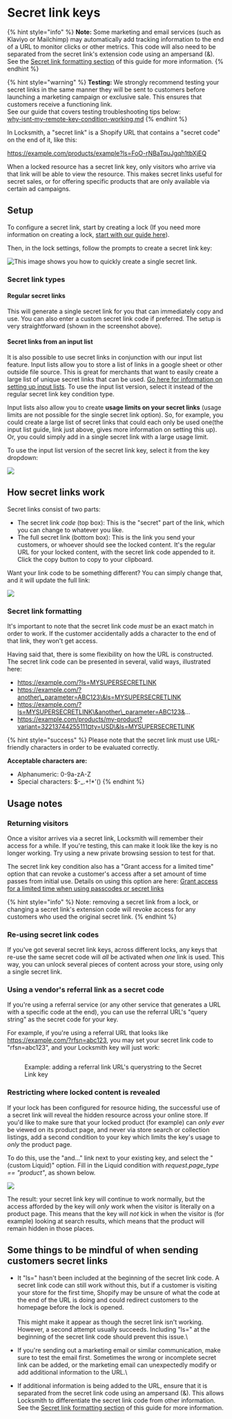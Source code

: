 # Secret link keys

{% hint style="info" %}
**Note:** Some marketing and email services (such as Klaviyo or Mailchimp) may automatically add tracking information to the end of a URL to monitor clicks or other metrics. This code will also need to be separated from the secret link's extension code using an ampersand (&). See the [Secret link formatting section](secret-link-keys.md#secret-link-formatting) of this guide for more information.
{% endhint %}

{% hint style="warning" %}
**Testing:** We strongly recommend testing your secret links in the same manner they will be sent to customers before launching a marketing campaign or exclusive sale. This ensures that customers receive a functioning link. \
See our guide that covers testing troubleshooting tips below:\
[why-isnt-my-remote-key-condition-working.md](../faqs/more/why-isnt-my-remote-key-condition-working.md "mention")
{% endhint %}

In Locksmith, a "secret link" is a Shopify URL that contains a "secret code" on the end of it, like this:

https://example.com/products/example?ls=FoO-rNBaTquJgqh1tbXjEQ

When a locked resource has a secret link key, only visitors who arrive via that link will be able to view the resource. This makes secret links useful for secret sales, or for offering specific products that are only available via certain ad campaigns.

## Setup

To configure a secret link, start by creating a lock (If you need more information on creating a lock, [start with our guide here](../basics/creating-locks.md)).

Then, in the lock settings, follow the prompts to create a secret link key:

![This image shows you how to quickly create a single secret link.](<../.gitbook/assets/2024-09-05 12.44.03.gif>)

### **Secret link types**

#### **Regular secret links**

This will generate a single secret link for you that can immediately copy and use. You can also enter a custom secret link code if preferred. The setup is very straightforward (shown in the screenshot above).

#### **Secret links from an input list**

It is also possible to use secret links in conjunction with our input list feature. Input lists allow you to store a list of links in a google sheet or other outside file source. This is great for merchants that want to easily create a large list of unique secret links that can be used. [Go here for information on setting up input lists](../tutorials/more/input-lists.md). To use the input list version, select it instead of the regular secret link key condition type.

Input lists also allow you to create **usage limits on your secret links** (usage limits are not possible for the single secret link option). So, for example, you could create a large list of secret links that could each only be used one(the input list guide, link just above, gives more information on setting this up). Or, you could simply add in a single secret link with a large usage limit.

To use the input list version of the secret link key, select it from the key dropdown:

![](<../.gitbook/assets/Screenshot 2024-09-05 at 12.45.30 PM.png>)

## How secret links work

Secret links consist of two parts:

* The secret link _code_ (top box): This is the "secret" part of the link, which you can change to whatever you like.&#x20;
* The full secret link (bottom box): This is the link you send your customers, or whoever should see the locked content. It's the regular URL for your locked content, with the secret link code appended to it. Click the copy button to copy to your clipboard.

Want your link code to be something different? You can simply change that, and it will update the full link:

![](<../.gitbook/assets/Screenshot 2024-09-05 at 12.54.35 PM.png>)

### Secret link formatting

It's important to note that the secret link code _must_ be an exact match in order to work. If the customer accidentally adds a character to the end of that link, they won't get access.

Having said that, there is some flexibility on how the URL is constructed. The secret link code can be presented in several, valid ways, illustrated here:

* https://example.com/?ls=MYSUPERSECRETLINK
* https://example.com/?another\_parameter=ABC123\&ls=MYSUPERSECRETLINK
* https://example.com/?ls=MYSUPERSECRETLINK\&another\_parameter=ABC123&...
* https://example.com/products/my-product?variant=32213744255111¤ty=USD\&ls=MYSUPERSECRETLINK

{% hint style="success" %}
Please note that the secret link must use URL-friendly characters in order to be evaluated correctly.

**Acceptable characters are:**

* Alphanumeric: 0-9a-zA-Z
* Special characters: $-\_.+!\*'()
{% endhint %}

## Usage notes

### Returning visitors

Once a visitor arrives via a secret link, Locksmith will remember their access for a while. If you're testing, this can make it look like the key is no longer working. Try using a new private browsing session to test for that.&#x20;

The secret link key condition also has a "Grant access for a limited time" option that can revoke a customer's access after a set amount of time passes from initial use. Details on using this option are here: [Grant access for a limited time when using passcodes or secret links](../tutorials/more/grant-access-for-a-limited-time-when-using-passcodes-or-secret-links.md)

{% hint style="info" %}
Note: removing a secret link from a lock, or changing a secret link's extension code will revoke access for any customers who used the original secret link.
{% endhint %}

### Re-using secret link codes

If you've got several secret link keys, across different locks, any keys that re-use the same secret code will _all_ be activated when _one_ link is used. This way, you can unlock several pieces of content across your store, using only a single secret link.

### Using a vendor's referral link as a secret code

If you're using a referral service (or any other service that generates a URL with a specific code at the end), you can use the referral URL's "query string" as the secret code for your key.

For example, if you're using a referral URL that looks like https://example.com/?rfsn=abc123, you may set your secret link code to "rfsn=abc123", and your Locksmith key will just work:

<figure><img src="../.gitbook/assets/Screenshot 2024-09-05 at 12.33.29 PM.png" alt=""><figcaption><p>Example: adding a referral link URL's querystring to the Secret Link key</p></figcaption></figure>

### Restricting where locked content is revealed

If your lock has been configured for resource hiding, the successful use of a secret link will reveal the hidden resource across your online store. If you'd like to make sure that your locked product (for example) can  _only ever_ be viewed on its product page, and never via store search or collection listings, add a second condition to your key which limits the key's usage to _only_ the product page.

To do this, use the "and..." link next to your existing key, and select the "(custom Liquid)" option. Fill in the Liquid condition with  _request.page\_type == "product"_, as shown below.

![](<../.gitbook/assets/Screenshot 2024-09-05 at 12.56.19 PM.png>)

The result: your secret link key will continue to work normally, but the access afforded by the key will  _only_ work when the visitor is literally on a product page. This means that the key will _not_ kick in when the visitor is (for example) looking at search results, which means that the product will remain hidden in those places.

## Some things to be mindful of when sending customers secret links

* It "ls=" hasn't been included at the beginning of the secret link code. A secret link code can still work without this, but if a customer is visiting your store for the first time, Shopify may be unsure of what the code at the end of the URL is doing and could redirect customers to the homepage before the lock is opened.\
  \
  This might make it appear as though the secret link isn't working. However, a second attempt usually succeeds. Including "ls=" at the beginning of the secret link code should prevent this issue.\

* If you're sending out a marketing email or similar communication, make sure to test the email first. Sometimes the wrong or incomplete secret link can be added, or the marketing email can unexpectedly modify or add additional information to the URL.\

* If additional information is being added to the URL, ensure that it is separated from the secret link code using an ampersand (&). This allows Locksmith to differentiate the secret link code from other information. See the [Secret link formatting section](secret-link-keys.md#secret-link-formatting) of this guide for more information.
